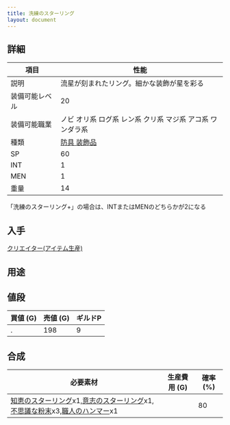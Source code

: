 ```yaml
---
title: 洗練のスターリング
layout: document
---
```

## 詳細

|項目|性能|
|---|---|
|説明|流星が刻まれたリング。細かな装飾が星を彩る|
|装備可能レベル|20|
|装備可能職業|ノビ オリ系 ログ系 レン系 クリ系 マジ系 アコ系 ワンダラ系|
|種類|[防具 装飾品](防具(装飾品))|
|SP|60|
|INT|1|
|MEN|1|
|重量|14|

「洗練のスターリング+」の場合は、INTまたはMENのどちらかが2になる

## 入手

[クリエイター(アイテム生産)](クリエイター(アイテム生産))

## 用途

## 値段

|買値 (G)|売値 (G)|ギルドP|
|---|---|---|
|.|198|9|

## 合成

|必要素材|生産費用 (G)|確率 (%)|
|---|---|---|
|[知恵のスターリング](知恵のスターリング)x1,[意志のスターリング](意志のスターリング)x1,[不思議な粉末](不思議な粉末)x3,[職人のハンマー](職人のハンマー)x1||80|

